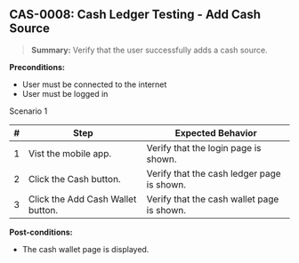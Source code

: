 ## **CAS-0008:** Cash Ledger Testing - Add Cash Source

> **Summary:** Verify that the user successfully adds a cash source. <br>

**Preconditions:**

- User must be connected to the internet
- User must be logged in

Scenario 1

| \#  | Step                              | Expected Behavior                          |
| --- | --------------------------------- | ------------------------------------------ |
| 1   | Vist the mobile app.              | Verify that the login page is shown.       |
| 2   | Click the Cash button.            | Verify that the cash ledger page is shown. |
| 3   | Click the Add Cash Wallet button. | Verify that the cash wallet page is shown. |

**Post-conditions:**

- The cash wallet page is displayed.
